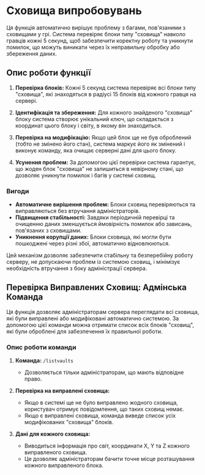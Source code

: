 # Сховища випробовувань

Ця функція автоматично вирішує проблему з багами, пов'язаними з <Sprite item="minecraft:trials_vault" /> сховищами у грі. Система перевіряє блоки типу "сховища" навколо гравців кожні 5 секунд, щоб забезпечити коректну роботу та уникнути помилок, що можуть виникати через їх неправильну обробку або збереження даних.

## Опис роботи функції
1. **Перевірка блоків:** Кожні 5 секунд система перевіряє всі блоки типу "сховища", які знаходяться в радіусі 15 блоків від кожного гравця на сервері.
   
2. **Ідентифікація та збереження:** Для кожного знайденого "сховища" блоку система створює унікальний ключ, що складається з координат цього блоку і світу, в якому він знаходиться.
   
3. **Перевірка на модифікацію:** Якщо цей блок ще не був оброблений (тобто не змінено його стан), система маркує його як змінений і виконує команду, яка очищає серверні дані для цього блоку.

4. **Усунення проблем:** За допомогою цієї перевірки система гарантує, що жоден блок "сховища" не залишиться в невірному стані, що дозволяє уникнути помилок і багів у системі сховищ.

### Вигоди
- **Автоматичне вирішення проблем:** Блоки сховищ перевіряються та виправляються без втручання адміністраторів.
- **Підвищення стабільності:** Завдяки періодичній перевірці та очищенню даних зменшується ймовірність помилок або зависань, пов'язаних з сховищами.
- **Уникнення корупції даних:** Блоки сховища, які могли бути пошкоджені через різні збої, автоматично відновлюються.

Цей механізм дозволяє забезпечити стабільну та безперебійну роботу серверу, не допускаючи проблем із системою сховищ, і мінімізує необхідність втручання з боку адміністрації сервера.

## Перевірка Виправлених Сховищ: Адмінська Команда

Ця функція дозволяє <Sprite item="minecraft:admin" type="icons" />адміністраторам сервера переглядати всі сховища, які були виправлені або модифіковані автоматично системою. За допомогою цієї команди можна отримати список всіх блоків "сховищ", які були оброблені для забезпечення їх правильної роботи.

### Опис роботи команди
1. **Команда:** `/listvaults`
   - Дозволяється тільки <Sprite item="minecraft:admin" type="icons" />адміністраторам, що мають відповідне право.

2. **Перевірка на виправлені сховища:** 
   - Якщо в системі ще не було виправлено жодного сховища, користувач отримує повідомлення, що таких сховищ немає.
   - Якщо є виправлені сховища, команда виведе список усіх модифікованих "сховища" блоків.

3. **Дані для кожного сховища:**
   - Виводиться інформація про світ, координати X, Y та Z кожного виправленого сховища.
   - Це дозволяє <Sprite item="minecraft:admin" type="icons" />адміністраторам бачити точне місце розташування кожного виправленого блока.